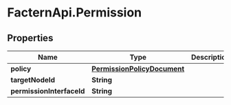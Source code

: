 # FacternApi.Permission

## Properties
Name | Type | Description | Notes
------------ | ------------- | ------------- | -------------
**policy** | [**PermissionPolicyDocument**](PermissionPolicyDocument.md) |  | [optional] 
**targetNodeId** | **String** |  | [optional] 
**permissionInterfaceId** | **String** |  | [optional] 


